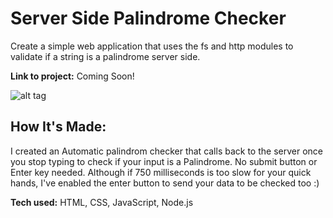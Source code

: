 # Server Side Palindrome Checker

Create a simple web application that uses the fs and http modules to validate if a string is a palindrome server side.

**Link to project:** Coming Soon!

![alt tag](https://i.imgur.com/wTiLagm.png)

## How It's Made:

I created an Automatic palindrom checker that calls back to the server once you stop typing to check if your input is a Palindrome. No submit button or Enter key needed. Although if 750 milliseconds is too slow for your quick hands, I've enabled the enter button to send your data to be checked too :)

**Tech used:** HTML, CSS, JavaScript, Node.js
